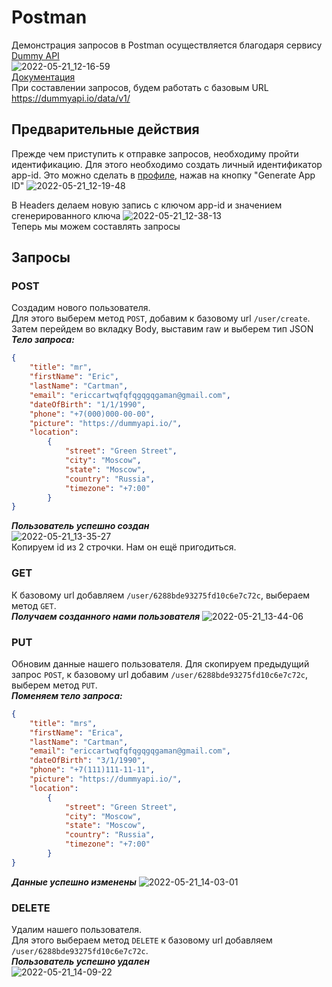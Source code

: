 # Postman
Демонстрация запросов в Postman осуществляется благодаря сервису [Dummy API](https://dummyapi.io/docs)</br>
![2022-05-21_12-16-59](https://user-images.githubusercontent.com/40222971/169644911-23dfaf52-dc2f-41a6-90cc-7f166374c616.png)</br>
[Документация](https://dummyapi.io/docs)</br>
При составлении запросов, будем работать с базовым URL https://dummyapi.io/data/v1/</br>
## Предварительные действия
Прежде чем приступить к отправке запросов, необходиму пройти идентификацию. Для этого необходимо создать личный идентификатор app-id. Это можно сделать в [профиле](https://dummyapi.io/account), нажав на кнопку "Generate App ID"
![2022-05-21_12-19-48](https://user-images.githubusercontent.com/40222971/169645356-7bf3cf4d-9119-452c-869c-5a7f2503250b.png)</br>

В Headers делаем новую запись с ключом app-id и значением сгенерированного ключа
![2022-05-21_12-38-13](https://user-images.githubusercontent.com/40222971/169645680-be2e8ad1-900e-4e4e-b80a-ffbb784dc346.png)</br>
Теперь мы можем составлять запросы</br>
## Запросы
### POST
Создадим нового пользователя.</br>
Для этого выберем метод `POST`, добавим к базовому url `/user/create`. Затем перейдем во вкладку Body, выставим raw и выберем тип JSON</br>
***Тело запроса:***
```JSON
{
    "title": "mr",
    "firstName": "Eric",
    "lastName": "Cartman",
    "email": "ericcartwqfqfqgqgqgaman@gmail.com",
    "dateOfBirth": "1/1/1990",
    "phone": "+7(000)000-00-00",
    "picture": "https://dummyapi.io/",
    "location":
        {
            "street": "Green Street",
            "city": "Moscow",
            "state": "Moscow",
            "country": "Russia",
            "timezone": "+7:00"
        }
}
```
***Пользователь успешно создан***</br>
![2022-05-21_13-35-27](https://user-images.githubusercontent.com/40222971/169647783-3f703585-d1cf-4e72-9537-89391fc4c629.png)</br>
Копируем id из 2 строчки. Нам он ещё пригодиться.</br>
### GET
К базовому url добавляем `/user/6288bde93275fd10c6e7c72c`, выбераем метод `GET`.</br>
***Получаем созданного нами пользователя***
![2022-05-21_13-44-06](https://user-images.githubusercontent.com/40222971/169648143-b7a5a48e-0900-46b4-9344-cdbe4801ffb5.png)</br>
### PUT
Обновим данные нашего пользователя. Для скопируем предыдущий запрос `POST`, к базовому url добавим `/user/6288bde93275fd10c6e7c72c`, выберем метод `PUT`.</br>
***Поменяем тело запроса:***
```JSON
{
    "title": "mrs",
    "firstName": "Erica",
    "lastName": "Cartman",
    "email": "ericcartwqfqfqgqgqgaman@gmail.com",
    "dateOfBirth": "3/1/1990",
    "phone": "+7(111)111-11-11",
    "picture": "https://dummyapi.io/",
    "location":
        {
            "street": "Green Street",
            "city": "Moscow",
            "state": "Moscow",
            "country": "Russia",
            "timezone": "+7:00"
        }
}
```
***Данные успешно изменены***
![2022-05-21_14-03-01](https://user-images.githubusercontent.com/40222971/169648798-20d91a8c-8252-4faf-8f04-840bcc790697.png)</br>
### DELETE
Удалим нашего пользователя.</br>
Для этого выбераем метод `DELETE` к базовому url добавляем `/user/6288bde93275fd10c6e7c72c`.</br>
***Пользователь успешно удален***</br>
![2022-05-21_14-09-22](https://user-images.githubusercontent.com/40222971/169649009-2c41462f-9984-4e5f-ab2e-f68511cab210.png)

